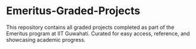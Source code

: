 # Emeritus-Graded-Projects
This repository contains all graded projects completed as part of the Emeritus program at IIT Guwahati. Curated for easy access, reference, and showcasing academic progress.
